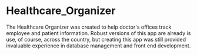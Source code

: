 # Healthcare_Organizer
The Healthcare Organizer was created to help doctor's offices track employee and patient information.  Robust versions of this app are already is use, of course, across the country, but creating this app was still provided invaluable experience in database management and front end development.

